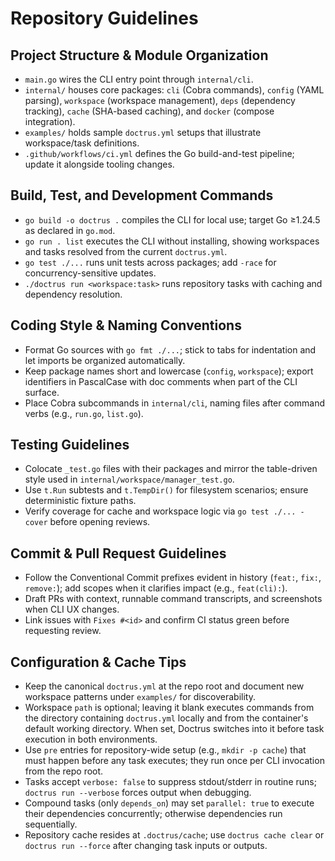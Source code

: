 # Repository Guidelines

## Project Structure & Module Organization
- `main.go` wires the CLI entry point through `internal/cli`.
- `internal/` houses core packages: `cli` (Cobra commands), `config` (YAML parsing), `workspace` (workspace management), `deps` (dependency tracking), `cache` (SHA-based caching), and `docker` (compose integration).
- `examples/` holds sample `doctrus.yml` setups that illustrate workspace/task definitions.
- `.github/workflows/ci.yml` defines the Go build-and-test pipeline; update it alongside tooling changes.

## Build, Test, and Development Commands
- `go build -o doctrus .` compiles the CLI for local use; target Go ≥1.24.5 as declared in `go.mod`.
- `go run . list` executes the CLI without installing, showing workspaces and tasks resolved from the current `doctrus.yml`.
- `go test ./...` runs unit tests across packages; add `-race` for concurrency-sensitive updates.
- `./doctrus run <workspace:task>` runs repository tasks with caching and dependency resolution.

## Coding Style & Naming Conventions
- Format Go sources with `go fmt ./...`; stick to tabs for indentation and let imports be organized automatically.
- Keep package names short and lowercase (`config`, `workspace`); export identifiers in PascalCase with doc comments when part of the CLI surface.
- Place Cobra subcommands in `internal/cli`, naming files after command verbs (e.g., `run.go`, `list.go`).

## Testing Guidelines
- Colocate `_test.go` files with their packages and mirror the table-driven style used in `internal/workspace/manager_test.go`.
- Use `t.Run` subtests and `t.TempDir()` for filesystem scenarios; ensure deterministic fixture paths.
- Verify coverage for cache and workspace logic via `go test ./... -cover` before opening reviews.

## Commit & Pull Request Guidelines
- Follow the Conventional Commit prefixes evident in history (`feat:`, `fix:`, `remove:`); add scopes when it clarifies impact (e.g., `feat(cli):`).
- Draft PRs with context, runnable command transcripts, and screenshots when CLI UX changes.
- Link issues with `Fixes #<id>` and confirm CI status green before requesting review.

## Configuration & Cache Tips
- Keep the canonical `doctrus.yml` at the repo root and document new workspace patterns under `examples/` for discoverability.
- Workspace `path` is optional; leaving it blank executes commands from the directory containing `doctrus.yml` locally and from the container's default working directory. When set, Doctrus switches into it before task execution in both environments.
- Use `pre` entries for repository-wide setup (e.g., `mkdir -p cache`) that must happen before any task executes; they run once per CLI invocation from the repo root.
- Tasks accept `verbose: false` to suppress stdout/stderr in routine runs; `doctrus run --verbose` forces output when debugging.
- Compound tasks (only `depends_on`) may set `parallel: true` to execute their dependencies concurrently; otherwise dependencies run sequentially.
- Repository cache resides at `.doctrus/cache`; use `doctrus cache clear` or `doctrus run --force` after changing task inputs or outputs.
